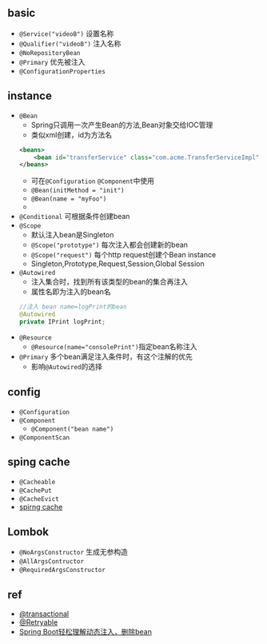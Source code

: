
## basic
+ `@Service("videoB")` 设置名称
+ `@Qualifier("videoB")` 注入名称
+ `@NoRepositoryBean`
+ `@Primary` 优先被注入
+ `@ConfigurationProperties`

## instance
+ `@Bean`
    - Spring只调用一次产生Bean的方法,Bean对象交给IOC管理
    - 类似xml创建，id为方法名
    ```xml
    <beans>
        <bean id="transferService" class="com.acme.TransferServiceImpl"/>
    </beans>
    ```     
    - 可在`@Configuration` `@Component`中使用
    - `@Bean(initMethod = "init")`
    - `@Bean(name = "myFoo")`
    - 
+ `@Conditional` 可根据条件创建bean
+ `@Scope`
    - 默认注入bean是Singleton
    - `@Scope("prototype")` 每次注入都会创建新的bean
    - `@Scope("request")` 每个http request创建个Bean instance
    - Singleton,Prototype,Request,Session,Global Session
+ `@Autowired`
    - 注入集合时，找到所有该类型的bean的集合再注入
    - 属性名即为注入的bean名
    ```java
    //注入 bean name=logPrint的bean
    @Autowired
    private IPrint logPrint;
    ```
+ `@Resource`
    - `@Resource(name="consolePrint")`指定bean名称注入
+ `@Primary` 多个bean满足注入条件时，有这个注解的优先
    - 影响`@Autowired`的选择
## config
+ `@Configuration`
+ `@Component`
    - `@Component("bean name")`
+ `@ComponentScan`


## sping cache

+ `@Cacheable`
+ `@CachePut`
+ `@CacheEvict`
+ [spirng cache](https://my.oschina.net/u/3452433/blog/1831026)

## Lombok

+ `@NoArgsConstructor` 生成无参构造
+ `@AllArgsContructor`
+ `@RequiredArgsConstructor`

## ref
+ [@transactional](https://www.ibm.com/developerworks/cn/java/j-master-spring-transactional-use/index.html)
+ [@Retryable](https://chinalhr.github.io/tags/java_springboot_component1/)
+ [Spring Boot轻松理解动态注入，删除bean](https://www.jianshu.com/p/916800fdd52d)